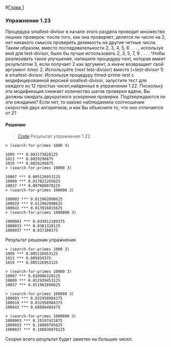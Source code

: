 #[Глава 1](../index.md#Глава-1-Построение-абстракций-с-помощью-процедур)

### Упражнение 1.23
Процедура smallest-divisor в начале этого раздела проводит множество лишних проверок: после того, как она проверяет, делится ли число на 2, нет никакого смысла проверять делимость на другие четные числа. Таким образом, вместо последовательности 2, 3, 4, 5, 6 . . . , используе мой для test-divisor, было бы лучше использовать 2, 3, 5, 7, 9 . . . . Чтобы реализовать такое улучшение, напишите процедуру next, которая имеет результатом 3, если получает 2 как аргумент, а иначе возвращает свой аргумент плюс 2. Используйте (next test-divisor) вместо (+test-divisor 1) в smallest-divisor. Используя процедуру timed-prime-test с модифицированной версией smallest-divisor, запустите тест для каждого из 12 простых чисел,найденных в упражнении 1.22. Поскольку эта модификация снижает количество шагов проверки вдвое, Вы должны ожидать двукратного ускорения проверки. Подтверждаются ли эти ожидания? Если нет, то каково наблюдаемое соотношение скоростей двух алгоритмов, и как Вы объясните то, что оно отличается от 2?

#### Решение
> [Code](../../src/chapter1/1.23.rkt) 
Результат упражнения 1.22
```
> (search-for-primes 1000 3)

1009 *** 0.003173828125
1013 *** 0.0029296875
1019 *** 0.0029296875
> (search-for-primes 10000 3)

10007 *** 0.005126953125
10009 *** 0.017822265625
10037 *** 0.007080078125
> (search-for-primes 100000 3)

100003 *** 0.011962890625
100019 *** 0.011962890625
100043 *** 0.013916015625
> (search-for-primes 1000000 3)

1000003 *** 0.034912109375
1000033 *** 0.0361328125
1000037 *** 0.037109375
```

Результат решения упражнения
```
> (search-for-primes 1000 3)
1009 *** 0.005126953125
1013 *** 0.005859375
1019 *** 0.005126953125

> (search-for-primes 10000 3)
10007 *** 0.010986328125
10009 *** 0.012939453125
10037 *** 0.011962890625

> (search-for-primes 100000 3)
100003 *** 0.032958984375
100019 *** 0.032958984375
100043 *** 0.68896484375

> (search-for-primes 1000000 3)
1000003 *** 0.10107421875
1000033 *** 0.10009765625
1000037 *** 0.100830078125
```
Скорее всего результат будет заметен на больших чисел.
